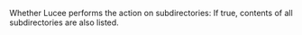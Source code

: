 Whether Lucee performs the action on subdirectories: If true, contents of all subdirectories are also listed.